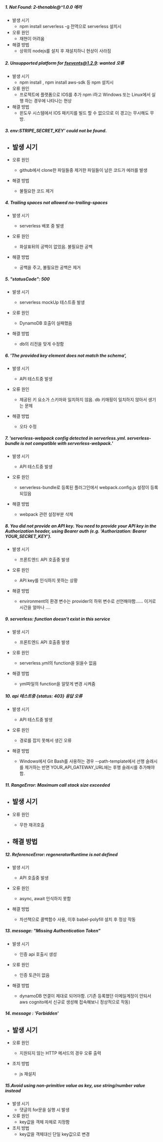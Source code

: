 ##### 1. Not Found: 2-thenable@^1.0.0 에러

- 발생 시기 
  - npm install serverless -g 전역으로 serverless 설치시 
- 오류 원인
  - 재현이 어려움
- 해결 방법
   - 상위의 nodejs를 설치 후 재설치하니 현상이 사라짐

##### 2. Unsupported platform for fsevents@1.2.9: wanted 오류

- 발생 시기
  - npm install , npm install aws-sdk 등 npm 설치시 
- 오류 원인
  - 프로젝트에 플랫폼으로 IOS를 추가 npm i하고 Windows 또는 Linux에서 실행 하는 경우에 나타나는 현상 
- 해결 방법
  - 윈도우 시스템에서 IOS 패키지를 빌드 할 수 없으므로 이 경고는 무시해도 무방.

##### 3.  env:STRIPE_SECRET_KEY' could not be found.

- 발생 시기
  - 

- 오류 원인
  - github에서 clone한 파일들중 제거한 파일들이 남은 코드가 에러를 발생
- 해결 방법
  - 불필요한 코드 제거

##### 4. Trailing spaces not allowed  no-trailing-spaces

- 발생 시기
  - serverless 배포 중 발생

- 오류 원인
  - 화살표뒤의 공백이 없었음. 불필요한 공백
- 해결 방법
  - 공백을 주고, 불필요한 공백은 제거
##### 5. "statusCode": 500

- 발생 시기
  - serverless mockUp 테스트중 발생

- 오류 원인
  - DynamoDB 호출이 실패했음
- 해결 방법 
  - db의 리전을 맞게 수정함

##### 6. 'The provided key element does not match the schema',

- 발생 시기
  - API 테스트중 발생

- 오류 원인
  - 제공된 키 요소가 스키마와 일치하지 않음. db 키매핑이 일치하지 않아서 생기는 문제
- 해결 방법
  - 오타 수정
##### 7. 'serverless-webpack config detected in serverless.yml. serverless-bundle is not compatible with serverless-webpack.'

- 발생 시기
  - API 테스트중 발생

- 오류 원인
  - serverless-bundle로 등록된 플러그인에서 webpack.config.js 설정이 등록되있음
- 해결 방법
  - webpack 관련 설정부분 삭제

##### 8. You did not provide an API key. You need to provide your API key in the Authorization header, using Bearer auth (e.g. 'Authorization: Bearer YOUR_SECRET_KEY'). 

- 발생 시기
  - 프론트엔드 API 호출중 발생

- 오류 원인
  - API key를 인식하지 못하는 상황
- 해결 방법
  - environment의 환경 변수는 provider의 하위 변수로 선언해야함...... 이거로 시간을 얼마나 ....
##### 9. serverless: function doesn't exist in this service

- 발생 시기
  - 프론트엔드 API 호출중 발생

- 오류 원인
  - serverless.yml의 function을 읽을수 없음
- 해결 방법
  - yml파일의 function을 알맞게 변경 시켜줌

##### 10. api 테스트중 {status: 403} 응답 오류

- 발생 시기
  - API 테스트중 발생

- 오류 원인
  - 경로를 잡지 못해서 생긴 오류
- 해결 방법
  - Windows에서 Git Bash를 사용하는 경우 --path-template에서 선행 슬래시를 제거하는 반면 YOUR_API_GATEWAY_URL에는 후행 슬래시를 추가해야함. 

##### 11. RangeError: Maximum call stack size exceeded

- 발생 시기
  - 

- 오류 원인 
  - 무한 재귀호출
- 해결 방법
  - 

##### 12. ReferenceError: regeneratorRuntime is not defined

- 발생 시기
  - API 호출중 발생

- 오류 원인
  - async, await 인식하지 못함
- 해결 방법
  - 차선책으로 콜백함수 사용, 이후 babel-polyfill 설치 후 정상 작동

##### 13. message: "Missing Authentication Token"

- 발생 시기
  - 인증 api 호출시 생성

- 오류 원인
  - 인증 토큰이 없음
- 해결 방법
  - dynamoDB 연결이 제대로 되어야함. (기존 등록했던 이메일계정이 안되서 aws cognito에서 신규로 생성해 접속해보니 정상적으로 작동)

##### 14. message : 'Forbidden'

- 발생 시기
  - 

- 오류 원인
  - 지원되지 않는 HTTP 메서드의 경우 오류 출력
- 조치 방법
  - js 재설치

##### 15.Avoid using non-primitive value as key, use string/number value instead

- 발생 시기
  - 댓글의 for문을 실행 시 발생
- 오류 원인
  - key값을 객체 자체로 지정함
- 조치 방법
  - key값을 객체대신 단일 key값으로 변경